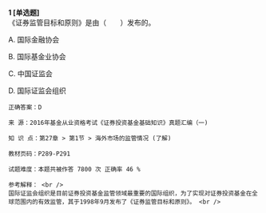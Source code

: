 **1 [单选题]**  <br />
《证券监管目标和原则》是由（　　）发布的。 

A. 国际金融协会

B. 国际基金业协会

C. 中国证监会

D. 国际证监会组织 

```
正确答案：D

来 源：2016年基金从业资格考试《证券投资基金基础知识》真题汇编（一)

知 识 点：第27章 > 第1节 > 海外市场的监管情况 (了解)

教材页码：P289-P291

试题难度：本题共被作答 7800 次 正确率 46 %

参考解释： <br />
国际证监会组织是目前证券投资基金监管领域最重要的国际组织，为了实现对证券投资基金在全球范围内的有效监管，其于1998年9月发布了《证券监管目标和原则》。 <br />

```


